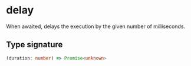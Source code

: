# delay

When awaited, delays the execution by the given number of milliseconds.

## Type signature

<!-- prettier-ignore-start -->
```typescript
(duration: number) => Promise<unknown>
```
<!-- prettier-ignore-end -->
